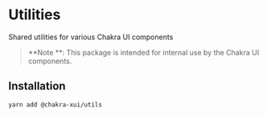 # Utilities

Shared utilities for various Chakra UI components

> **Note **: This package is intended for internal use by the Chakra UI
> components.

## Installation

```sh
yarn add @chakra-xui/utils
```
